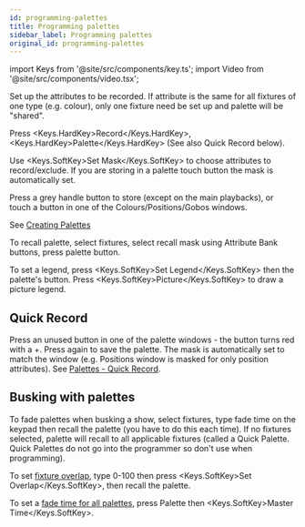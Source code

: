```yaml
---
id: programming-palettes
title: Programming palettes
sidebar_label: Programming palettes
original_id: programming-palettes
---
```


import Keys from '@site/src/components/key.ts';
import Video from '@site/src/components/video.tsx';

Set up the attributes to be recorded. If attribute is the same for all
fixtures of one type (e.g. colour), only one fixture need be set up and
palette will be "shared".

Press <Keys.HardKey>Record</Keys.HardKey>, <Keys.HardKey>Palette</Keys.HardKey> (See also Quick Record below).

Use <Keys.SoftKey>Set Mask</Keys.SoftKey> to choose attributes to record/exclude. If you are
storing in a palette touch button the mask is automatically set.

Press a grey handle button to store (except on the main playbacks), or
touch a button in one of the Colours/Positions/Gobos windows.

See [Creating Palettes](../palettes/creating-palettes.md)

To recall palette, select fixtures, select recall mask using Attribute
Bank buttons, press palette button.

To set a legend, press <Keys.SoftKey>Set Legend</Keys.SoftKey> then the palette's button. Press
<Keys.SoftKey>Picture</Keys.SoftKey> to draw a picture legend.

## Quick Record

Press an unused button in one of the palette windows - the button turns
red with a +. Press again to save the palette. The mask is automatically
set to match the window (e.g. Positions window is masked for only
position attributes). See [Palettes - Quick Record](../palettes/creating-palettes.md#quick-record).

## Busking with palettes

To fade palettes when busking a show, select fixtures, type fade time on
the keypad then recall the palette (you have to do this each time). If
no fixtures selected, palette will recall to all applicable fixtures
(called a Quick Palette. Quick Palettes do not go into the programmer
so don't use when programming).

To set [fixture overlap](../palettes/timing-with-palettes.md#manual-fixture-overlap-when-recalling-palettes), type 0-100 then press <Keys.SoftKey>Set Overlap</Keys.SoftKey>, then
recall the palette.

To set a [fade time for all palettes](../palettes/timing-with-palettes.md#master-time-for-palettes), press Palette then <Keys.SoftKey>Master Time</Keys.SoftKey>.
